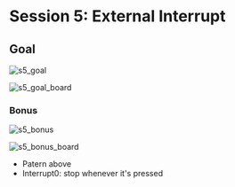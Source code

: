 # Session 5: External Interrupt

## Goal

![s5_goal](figures/s5_goal.gif)

![s5_goal_board](figures/s5_goal_board.gif)

### Bonus

![s5_bonus](figures/s5_bonus.gif)

![s5_bonus_board](figures/s5_bonus_board.gif)

* Patern above
* Interrupt0: stop whenever it's pressed
